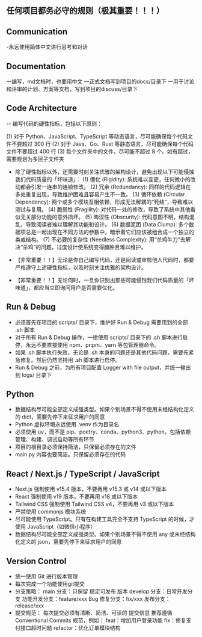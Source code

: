 ## 任何项目都务必守的规则（极其重要！！！）
## Communication
-永远使用简体中文进行思考和对话
## Documentation
一编写，md文档时，也要用中文
一正式文档写到项目的docs/目录下
一用于讨论和评审的计划、方案等文档，写到项目的discuss/目录下
## Code Architecture

-- 编写代码的硬性指标，包括以下原则：

(1) 对于 Python、JavaScript、TypeScript 等动态语言，尽可能确保每个代码文件不要超过 300 行
(2) 对于 Java、Go、Rust 等静态语言，尽可能确保每个代码文件不要超过 400 行
(3) 每个文件夹中的文件，尽可能不超过 8 个。如有超过，需要规划为多层子文件夹

- 除了硬性指标以外，还需要时刻关注优雅的架构设计，避免出现以下可能侵蚀我们代码质量的「坏味道」：
(1) 僵化 (Rigidity): 系统难以变更，任何微小的改动都会引发一连串的连锁修改。
(2) 冗余 (Redundancy): 同样的代码逻辑在多处重复出现，导致维护困难且容易产生不一致。
(3) 循环依赖 (Circular Dependency): 两个或多个模块互相依赖，形成无法解耦的“死结”，导致难以测试与复用。
(4) 脆弱性 (Fragility): 对代码一处的修改，导致了系统中其他看似无关部分功能的意外损坏。
(5) 晦涩性 (Obscurity): 代码意图不明，结构混乱，导致阅读者难以理解其功能和设计。
(6) 数据泥团 (Data Clump): 多个数据项总是一起出现在不同方法的参数中，暗示着它们应该被组合成一个独立的类或结构。
(7) 不必要的复杂性 (Needless Complexity): 用“杀鸡牛刀”去解决“杀鸡”的问题，过度设计使系统变得臃肿且难以维护。

- 【非常重要！！】无论是你自己编写代码，还是阅读或审核他人代码时，都要严格遵守上述硬性指标，以及时刻关注优雅的架构设计。
- 【非常重要！！】无论何时，一旦你识别出那些可能侵蚀我们代码质量的「坏味道」，都应当立即询问用户是否需要优化。

## Run & Debug

- 必须首先在项目的 scripts/ 目录下，维护好 Run & Debug 需要用到的全部 .sh 脚本
- 对于所有 Run & Debug 操作，一律使用 scripts/ 目录下的 .sh 脚本进行启停，永远不要直接使用 npm、pnpm、yarn 等包管理器命令。
- 如果 .sh 脚本执行失败，无论是 .sh 本身的问题还是其他代码问题，需要先紧急修复。然后仍然坚持用 .sh 脚本进行启停。
- Run & Debug 之前，为所有项目配置 Logger with file output，并统一输出到 logs/ 目录下

## Python

- 数据结构尽可能全部定义成强类型。如果个别场景不得不使用未经结构化定义的 dict，需要先停下来征求用户的同意
- Python 虚拟环境永远使用 .venv 作为目录名
- 必须使用 uv，而不是 pip、poetry、conda、python3、python。包括依赖管理、构建、调试启动等所有环节
- 项目的根目录必须保持简洁，只保留必须存在的文件
- main.py 内容也要简洁。只保留必须存在的代码

## React / Next.js / TypeScript / JavaScript

- Next.js 强制使用 v15.4 版本，不要再用 v15.3 或 v14 或以下版本
- React 强制使用 v19 版本，不要再用 v18 或以下版本
- Tailwind CSS 强制使用 Tailwind CSS v4，不要再用 v3 或以下版本
- 严禁使用 commonjs 模块系统
- 尽可能使用 TypeScript。只有在构建工具完全不支持 TypeScript 的时候，才使用 JavaScript（如微信小程序）
- 数据结构尽可能全部定义成强类型。如果个别场景不得不使用 any 或未经结构化定义的 json，需要先停下来征求用户的同意

## Version Control

- 统一使用 Git 进行版本管理
- 每次完成一个功能使用git提交
- 分支策略：
  main 分支：只保留 稳定可发布 版本
  develop 分支：日常开发分支
  功能开发分支：feature/xxx
  Bug 修复分支：fix/xxx
  发布分支：release/xxx
- 提交规范：
  每次提交必须有清晰、简洁、可读的 提交信息
  推荐遵循 Conventional Commits 规范，例如：
  feat：增加用户登录功能
  fix：修复支付接口超时问题
  refactor：优化订单模块结构